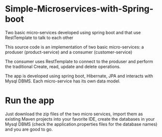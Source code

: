# Simple-Microservices-with-Spring-boot

Two basic micro-services developed using spring boot and that use RestTemplate to talk to each other

This source code is an implementation of two basic micro-services: a produser (product-service) and a consumer (customer-service)

The consumer uses RestTemplate to connect to the produser and perform the traditional Create, read, update and delete operations.

The app is developed using spring boot, Hibernate, JPA and interacts with Mysql DBMS. Each micro-service has its own data model.

# Run the app

Just download the zip files of the two micro services, import them as existing Maven projects into your favorite IDE, create the databases in your Mysql DBMS (check the application.properties files for the database names) and you are good to go.
